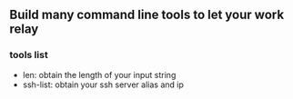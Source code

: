 ## Build many command line tools to let your work relay

### tools list

- len: obtain the length of your input string
- ssh-list: obtain your ssh server alias and ip
